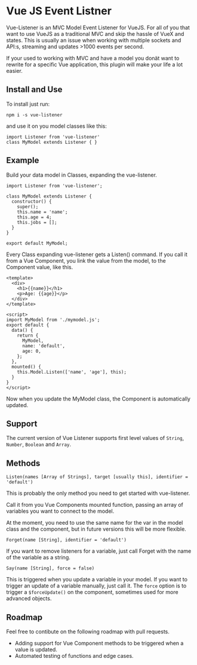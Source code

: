 # Vue JS Event Listner

Vue-Listener is an MVC Model Event Listener for VueJS. For all of you that want to use VueJS as a traditional MVC and skip the hassle of VueX and states. This is usually an issue when working with multiple sockets and API:s, streaming and updates >1000 events per second.

If your used to working with MVC and have a model you donät want to rewrite for a specific Vue application, this plugin will make your life a lot easier.

## Install and Use

To install just run:

```
npm i -s vue-listener
```

and use it on you model classes like this:

```
import Listener from 'vue-listener'
class MyModel extends Listener { }
```

## Example

Build your data model in Classes, expanding the vue-listener.

```
import Listener from 'vue-listener';

class MyModel extends Listener {
  constructor() {
    super();
    this.name = 'name';
    this.age = 4;
    this.jobs = [];
  }
}

export default MyModel;
```

Every Class expanding vue-listener gets a Listen() command. If you call it from a Vue Component, you link the value from the model, to the Component value, like this.

```
<template>
  <div>
    <h1>{{name}}</h1>
    <p>Age: {{age}}</p>
  </div>
</template>

<script>
import MyModel from './mymodel.js';
export default {
  data() {
    return {
      MyModel,
      name: 'default',
      age: 0,
    };
  },
  mounted() {
    this.Model.Listen(['name', 'age'], this);
  }
}
</script>
```

Now when you update the MyModel class, the Component is automatically updated.

## Support

The current version of Vue Listener supports first level values of `String`, `Number`, `Boolean` and `Array`.

## Methods

`Listen(names [Array of Strings], target [usually this], identifier = 'default')`

This is probably the only method you need to get started with vue-listener.

Call it from you Vue Components mounted function, passing an array of variables you want to connect to the model.

At the moment, you need to use the same name for the var in the model class and the component, but in future versions this will be more flexible.


`Forget(name [String], identifier = 'default')`

If you want to remove listeners for a variable, just call Forget with the name of the variable as a string.



`Say(name [String], force = false)`

This is triggered when you update a variable in your model. If you want to trigger an update of a variable manually, just call it. The `force` option is to trigger a `$forceUpdate()` on the component, sometimes used for more advanced objects.


## Roadmap

Feel free to contibute on the following roadmap with pull requests.

- Adding support for Vue Component methods to be triggered when a value is updated.
- Automated testing of functions and edge cases.
